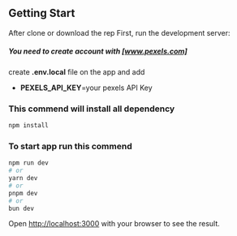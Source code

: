 
## Getting Start

After clone or download the rep
First, run the development server:

##### You need to create account with [www.pexels.com]

create **.env.local** file on the app and add 
- **PEXELS_API_KEY**=your pexels API Key

### This commend will install all dependency
```bash
npm install
```
### To start app run this commend
```bash
npm run dev
# or
yarn dev
# or
pnpm dev
# or
bun dev
```

Open [http://localhost:3000](http://localhost:3000) with your browser to see the result.



